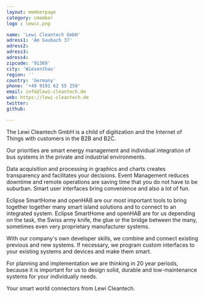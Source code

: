 ```yaml
---
layout: memberpage
category: cmember
logo : lewic.png

name: 'Lewi Cleantech GmbH'
adress1: 'Am Gaubach 37'
adress2: 
adress3: 
adress4: 
zipcode: '91369'
city: 'Wiesenthau'
region: ''
country: 'Germany'
phone: '+49 9191 62 55 250'
email: info@lewi-cleantech.de
web: https://lewi-cleantech.de
twitter: 
github: 

---
```

The Lewi Cleantech GmbH is a child of digitization and the Internet of Things with customers in the B2B and B2C.

Our priorities are smart energy management and individual integration of bus systems in the private and industrial environments.

Data acquisition and processing in graphics and charts creates transparency and facilitates your decisions. Event Management reduces downtime and remote operations are saving time that you do not have to be suburban. Smart user interfaces bring convenience and also a lot of fun.

Eclipse SmartHome and openHAB are our most important tools to bring together together many smart island solutions and to connect to an integrated system. Eclipse SmartHome and openHAB are for us depending on the task, the Swiss army knife, the glue or the bridge between the many, sometimes even very proprietary manufacturer systems.

With our company's own developer skills, we combine and connect existing previous and new systems. If necessary, we program custom interfaces to your existing systems and devices and make them smart.

For planning and implementation we are thinking in 20 year periods, because it is important for us to design solid, durable and low-maintenance systems for your individually needs.

Your smart world connectors from Lewi Cleantech.